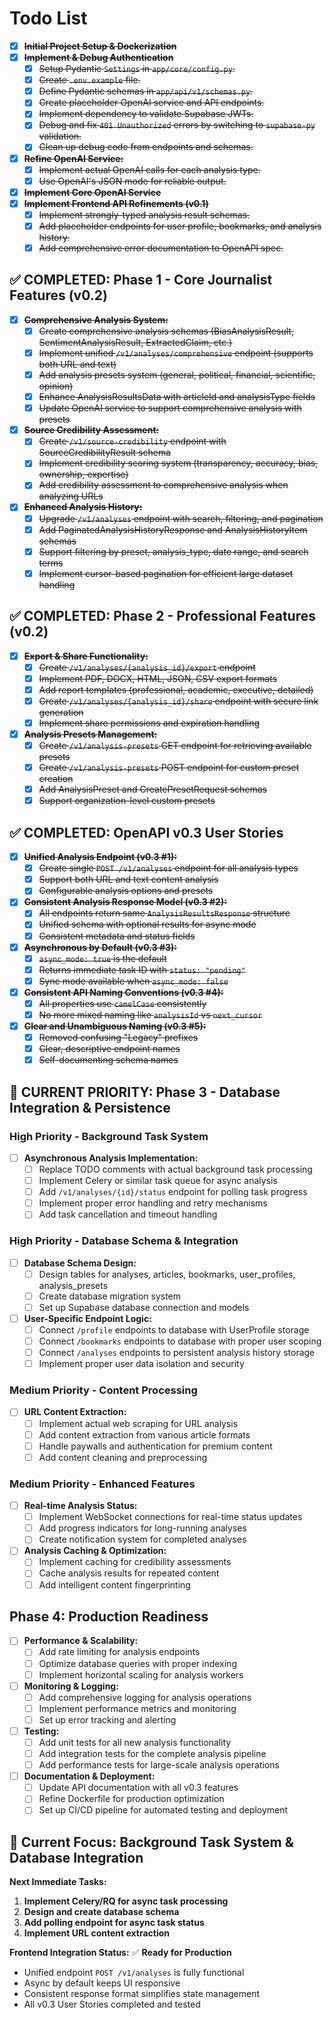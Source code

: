 # Todo List

-   [x] ~~**Initial Project Setup & Dockerization**~~
-   [x] ~~**Implement & Debug Authentication**~~
    -   [x] ~~Setup Pydantic `Settings` in `app/core/config.py`.~~
    -   [x] ~~Create `.env.example` file.~~
    -   [x] ~~Define Pydantic schemas in `app/api/v1/schemas.py`.~~
    -   [x] ~~Create placeholder OpenAI service and API endpoints.~~
    -   [x] ~~Implement dependency to validate Supabase JWTs.~~
    -   [x] ~~Debug and fix `401 Unauthorized` errors by switching to `supabase-py` validation.~~
    -   [x] ~~Clean up debug code from endpoints and schemas.~~
-   [x] ~~**Refine OpenAI Service:**~~
    -   [x] ~~Implement actual OpenAI calls for each analysis type.~~
    -   [x] ~~Use OpenAI's JSON mode for reliable output.~~
-   [x] ~~**Implement Core OpenAI Service**~~
-   [x] ~~**Implement Frontend API Refinements (v0.1)**~~
    -   [x] ~~Implement strongly-typed analysis result schemas.~~
    -   [x] ~~Add placeholder endpoints for user profile, bookmarks, and analysis history.~~
    -   [x] ~~Add comprehensive error documentation to OpenAPI spec.~~

## **✅ COMPLETED: Phase 1 - Core Journalist Features (v0.2)**
-   [x] ~~**Comprehensive Analysis System:**~~
    -   [x] ~~Create comprehensive analysis schemas (BiasAnalysisResult, SentimentAnalysisResult, ExtractedClaim, etc.)~~
    -   [x] ~~Implement unified `/v1/analyses/comprehensive` endpoint (supports both URL and text)~~
    -   [x] ~~Add analysis presets system (general, political, financial, scientific, opinion)~~
    -   [x] ~~Enhance AnalysisResultsData with articleId and analysisType fields~~
    -   [x] ~~Update OpenAI service to support comprehensive analysis with presets~~
-   [x] ~~**Source Credibility Assessment:**~~
    -   [x] ~~Create `/v1/source-credibility` endpoint with SourceCredibilityResult schema~~
    -   [x] ~~Implement credibility scoring system (transparency, accuracy, bias, ownership, expertise)~~
    -   [x] ~~Add credibility assessment to comprehensive analysis when analyzing URLs~~
-   [x] ~~**Enhanced Analysis History:**~~
    -   [x] ~~Upgrade `/v1/analyses` endpoint with search, filtering, and pagination~~
    -   [x] ~~Add PaginatedAnalysisHistoryResponse and AnalysisHistoryItem schemas~~
    -   [x] ~~Support filtering by preset, analysis_type, date range, and search terms~~
    -   [x] ~~Implement cursor-based pagination for efficient large dataset handling~~

## **✅ COMPLETED: Phase 2 - Professional Features (v0.2)**
-   [x] ~~**Export & Share Functionality:**~~
    -   [x] ~~Create `/v1/analyses/{analysis_id}/export` endpoint~~
    -   [x] ~~Implement PDF, DOCX, HTML, JSON, CSV export formats~~
    -   [x] ~~Add report templates (professional, academic, executive, detailed)~~
    -   [x] ~~Create `/v1/analyses/{analysis_id}/share` endpoint with secure link generation~~
    -   [x] ~~Implement share permissions and expiration handling~~
-   [x] ~~**Analysis Presets Management:**~~
    -   [x] ~~Create `/v1/analysis-presets` GET endpoint for retrieving available presets~~
    -   [x] ~~Create `/v1/analysis-presets` POST endpoint for custom preset creation~~
    -   [x] ~~Add AnalysisPreset and CreatePresetRequest schemas~~
    -   [x] ~~Support organization-level custom presets~~

## **✅ COMPLETED: OpenAPI v0.3 User Stories**
-   [x] ~~**Unified Analysis Endpoint (v0.3 #1):**~~
    -   [x] ~~Create single `POST /v1/analyses` endpoint for all analysis types~~
    -   [x] ~~Support both URL and text content analysis~~
    -   [x] ~~Configurable analysis options and presets~~
-   [x] ~~**Consistent Analysis Response Model (v0.3 #2):**~~
    -   [x] ~~All endpoints return same `AnalysisResultsResponse` structure~~
    -   [x] ~~Unified schema with optional results for async mode~~
    -   [x] ~~Consistent metadata and status fields~~
-   [x] ~~**Asynchronous by Default (v0.3 #3):**~~
    -   [x] ~~`async_mode: true` is the default~~
    -   [x] ~~Returns immediate task ID with `status: "pending"`~~
    -   [x] ~~Sync mode available when `async_mode: false`~~
-   [x] ~~**Consistent API Naming Conventions (v0.3 #4):**~~
    -   [x] ~~All properties use `camelCase` consistently~~
    -   [x] ~~No more mixed naming like `analysisId` vs `next_cursor`~~
-   [x] ~~**Clear and Unambiguous Naming (v0.3 #5):**~~
    -   [x] ~~Removed confusing "Legacy" prefixes~~
    -   [x] ~~Clear, descriptive endpoint names~~
    -   [x] ~~Self-documenting schema names~~

## **🚀 CURRENT PRIORITY: Phase 3 - Database Integration & Persistence**

### **High Priority - Background Task System**
-   [ ] **Asynchronous Analysis Implementation:**
    -   [ ] Replace TODO comments with actual background task processing
    -   [ ] Implement Celery or similar task queue for async analysis
    -   [ ] Add `/v1/analyses/{id}/status` endpoint for polling task progress
    -   [ ] Implement proper error handling and retry mechanisms
    -   [ ] Add task cancellation and timeout handling

### **High Priority - Database Schema & Integration**
-   [ ] **Database Schema Design:**
    -   [ ] Design tables for analyses, articles, bookmarks, user_profiles, analysis_presets
    -   [ ] Create database migration system
    -   [ ] Set up Supabase database connection and models
-   [ ] **User-Specific Endpoint Logic:**
    -   [ ] Connect `/profile` endpoints to database with UserProfile storage
    -   [ ] Connect `/bookmarks` endpoints to database with proper user scoping
    -   [ ] Connect `/analyses` endpoints to persistent analysis history storage
    -   [ ] Implement proper user data isolation and security

### **Medium Priority - Content Processing**
-   [ ] **URL Content Extraction:**
    -   [ ] Implement actual web scraping for URL analysis
    -   [ ] Add content extraction from various article formats
    -   [ ] Handle paywalls and authentication for premium content
    -   [ ] Add content cleaning and preprocessing

### **Medium Priority - Enhanced Features**
-   [ ] **Real-time Analysis Status:**
    -   [ ] Implement WebSocket connections for real-time status updates
    -   [ ] Add progress indicators for long-running analyses
    -   [ ] Create notification system for completed analyses
-   [ ] **Analysis Caching & Optimization:**
    -   [ ] Implement caching for credibility assessments
    -   [ ] Cache analysis results for repeated content
    -   [ ] Add intelligent content fingerprinting

## **Phase 4: Production Readiness**
-   [ ] **Performance & Scalability:**
    -   [ ] Add rate limiting for analysis endpoints
    -   [ ] Optimize database queries with proper indexing
    -   [ ] Implement horizontal scaling for analysis workers
-   [ ] **Monitoring & Logging:**
    -   [ ] Add comprehensive logging for analysis operations
    -   [ ] Implement performance metrics and monitoring
    -   [ ] Set up error tracking and alerting
-   [ ] **Testing:**
    -   [ ] Add unit tests for all new analysis functionality
    -   [ ] Add integration tests for the complete analysis pipeline
    -   [ ] Add performance tests for large-scale analysis operations
-   [ ] **Documentation & Deployment:**
    -   [ ] Update API documentation with all v0.3 features
    -   [ ] Refine Dockerfile for production optimization
    -   [ ] Set up CI/CD pipeline for automated testing and deployment

## **🎯 Current Focus: Background Task System & Database Integration**

**Next Immediate Tasks:**
1. **Implement Celery/RQ for async task processing**
2. **Design and create database schema**
3. **Add polling endpoint for async task status**
4. **Implement URL content extraction**

**Frontend Integration Status:** ✅ **Ready for Production**
- Unified endpoint `POST /v1/analyses` is fully functional
- Async by default keeps UI responsive
- Consistent response format simplifies state management
- All v0.3 User Stories completed and tested 